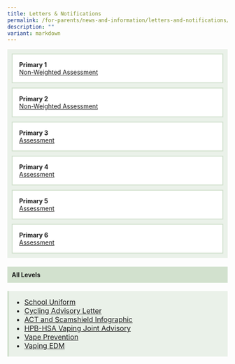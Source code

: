 ```yaml
---
title: Letters & Notifications
permalink: /for-parents/news-and-information/letters-and-notifications/
description: ""
variant: markdown
---
```

<div style="display: flex; flex-wrap: wrap; gap: 10px; background-color: #eaf1e9; padding: 10px;">
  
  <div style="flex: 1 1 300px; border: 2px solid #d2e1ce; background-color: #ffffff; padding: 15px;">
    <strong>Primary 1</strong><br>
    <a rel="noopener nofollow" target="_blank" href="/files/2025/Assesment letters/2025_P1_NWA_Letter.pdf">
      Non-Weighted Assessment
    </a>
  </div>
  
  <div style="flex: 1 1 300px; border: 2px solid #d2e1ce; background-color: #ffffff; padding: 15px;">
    <strong>Primary 2</strong><br>
    <a rel="noopener nofollow" target="_blank" href="/files/2025/Assesment letters/2025_P2_NWA_Letter.pdf">
      Non-Weighted Assessment
    </a>
  </div>
  
  <div style="flex: 1 1 300px; border: 2px solid #d2e1ce; background-color: #ffffff; padding: 15px;">
    <strong>Primary 3</strong><br>
    <a rel="noopener nofollow" target="_blank" href="/files/2025/Assesment letters/2025_P3_Assessment_Letter.pdf">
      Assessment
    </a>
  </div>

  <div style="flex: 1 1 300px; border: 2px solid #d2e1ce; background-color: #ffffff; padding: 15px;">
    <strong>Primary 4</strong><br>
    <a rel="noopener nofollow" target="_blank" href="/files/2025/Assesment letters/2025_P4_Assessment_Letter.pdf">
      Assessment
    </a>
  </div>

  <div style="flex: 1 1 300px; border: 2px solid #d2e1ce; background-color: #ffffff; padding: 15px;">
    <strong>Primary 5</strong><br>
    <a rel="noopener nofollow" target="_blank" href="/files/2025/Assesment letters/2025_P5_Assessment_Letter.pdf">
      Assessment
    </a>
  </div>

  <div style="flex: 1 1 300px; border: 2px solid #d2e1ce; background-color: #ffffff; padding: 15px;">
    <strong>Primary 6</strong><br>
    <a rel="noopener nofollow" target="_blank" href="/files/2025/Assesment letters/2025_P6_Assessment_Letter.pdf">
      Assessment
    </a>
  </div>
</div>


<h4 style="background-color: #d2e1ce; padding: 10px; margin-top: 20px;">All Levels</h4>
<div style="background-color: #eaf1e9; padding: 15px; border-left: 4px solid #d2e1ce;">
<ul style="margin: 0; padding-left: 20px; font-size: 16px;">
  <li style="font-size: 16px;"><a rel="noopener noreferrer nofollow" target="_blank" href="/files/2025/Booklists/Letter_for_All_Parents_2024___FPPS.pdf">School Uniform</a></li>
  <li style="font-size: 16px;"><a rel="noopener noreferrer nofollow" target="_blank" href="/files/2025/Cycling_Advisory_Letter_To_Parents.pdf">Cycling Advisory Letter</a></li>
  <li style="font-size: 16px;"><a rel="noopener noreferrer nofollow" target="_blank" href="/files/Letters%20and%20Notifications/All%20Levels/act%20and%20scamshield%20infographic%20for%20moe%20(special%20broadcast).pdf">ACT and Scamshield Infographic</a></li>
  <li style="font-size: 16px;"><a rel="noopener noreferrer nofollow" target="_blank" href="/files/Letters%20and%20Notifications/All%20Levels/hpb-hsa%20joint%20advisory%20to%20parents%20and%20students_may%202023.pdf">HPB-HSA Vaping Joint Advisory</a></li>
  <li style="font-size: 16px;"><a rel="noopener noreferrer nofollow" target="_blank" href="/files/Letters%20and%20Notifications/All%20Levels/vape%20prevention_a3%20poster.pdf">Vape Prevention</a></li>
  <li style="font-size: 16px;"><a rel="noopener noreferrer nofollow" target="_blank" href="/files/Letters%20and%20Notifications/All%20Levels/primary%20school%20-%20vaping%20edm%20(may%202023).pdf">Vaping EDM</a></li>
</ul>
</div>